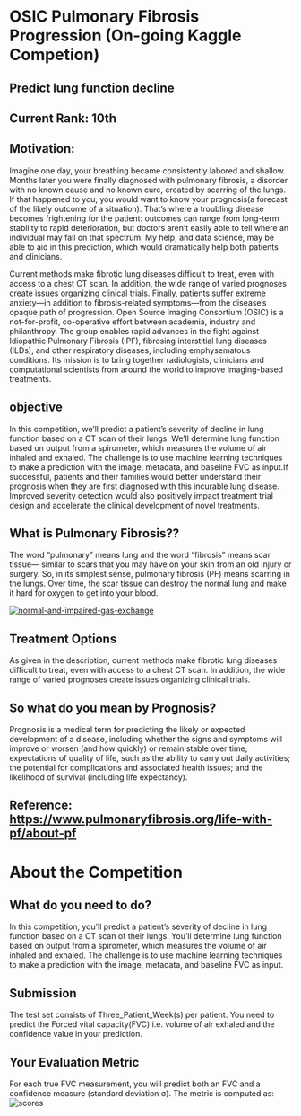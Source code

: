 # OSIC Pulmonary Fibrosis Progression (On-going Kaggle Competion)
## Predict lung function decline
## Current Rank: 10th

## Motivation:
Imagine one day, your breathing became consistently labored and shallow. Months later you were finally diagnosed with pulmonary fibrosis, a disorder with no known cause and 
no known cure, created by scarring of the lungs. If that happened to you, you would want to know your prognosis(a forecast of the likely outcome of a situation). That’s where a 
troubling disease becomes frightening for the patient: outcomes can range from long-term stability to rapid deterioration, but doctors aren’t easily able to tell where an 
individual may fall on that spectrum. My help, and data science, may be able to aid in this prediction, which would dramatically help both patients and clinicians.

Current methods make fibrotic lung diseases difficult to treat, even with access to a chest CT scan. In addition, the wide range of varied prognoses create issues organizing 
clinical trials. Finally, patients suffer extreme anxiety—in addition to fibrosis-related symptoms—from the disease’s opaque path of progression. Open Source Imaging Consortium 
(OSIC) is a not-for-profit, co-operative effort between academia, industry and philanthropy. The group enables rapid advances in the fight against Idiopathic Pulmonary 
Fibrosis (IPF), fibrosing interstitial lung diseases (ILDs), and other respiratory diseases, including emphysematous conditions. Its mission is to bring together radiologists, 
clinicians and computational scientists from around the world to improve imaging-based treatments.

## objective
In this competition, we’ll predict a patient’s severity of decline in lung function based on a CT scan of their lungs. We’ll determine lung function based on output from a 
spirometer, which measures the volume of air inhaled and exhaled. The challenge is to use machine learning techniques to make a prediction with the image, metadata, 
and baseline FVC as input.If successful, patients and their families would better understand their prognosis when they are first diagnosed with this incurable lung disease. 
Improved severity detection would also positively impact treatment trial design and accelerate the clinical development of novel treatments.

## What is Pulmonary Fibrosis??
The word “pulmonary” means lung and the word “fibrosis” means scar tissue— similar to scars that you may have on your skin from an old injury or surgery. So, in its simplest 
sense, pulmonary fibrosis (PF) means scarring in the lungs. Over time, the scar tissue can destroy the normal lung and make it hard for oxygen to get into your blood.

[![normal-and-impaired-gas-exchange](https://user-images.githubusercontent.com/39052765/88479760-1e9ac380-cf6f-11ea-9101-2bc73422b3bb.png)](url)

## Treatment Options
As given in the description, current methods make fibrotic lung diseases difficult to treat, even with access to a chest CT scan. In addition, the wide range of varied prognoses
create issues organizing clinical trials.

## So what do you mean by Prognosis?
Prognosis is a medical term for predicting the likely or expected development of a disease, including whether the signs and symptoms will improve or worsen (and how quickly) or
remain stable over time; expectations of quality of life, such as the ability to carry out daily activities; the potential for complications and associated health issues; and the likelihood of survival (including life expectancy).

## Reference: https://www.pulmonaryfibrosis.org/life-with-pf/about-pf

# About the Competition
## What do you need to do?
In this competition, you’ll predict a patient’s severity of decline in lung function based on a CT scan of their lungs. You’ll determine lung function based on output from a
spirometer, which measures the volume of air inhaled and exhaled. The challenge is to use machine learning techniques to make a prediction with the image, metadata, and baseline FVC as input.

## Submission
The test set consists of Three_Patient_Week(s) per patient. You need to predict the Forced vital capacity(FVC) i.e. volume of air exhaled and the confidence value in your prediction.

## Your Evaluation Metric
For each true FVC measurement, you will predict both an FVC and a confidence measure (standard deviation σ). The metric is computed as:
![scores](https://user-images.githubusercontent.com/39052765/88480298-e5fce900-cf72-11ea-8d78-bcf5cbd03c19.jpg)


